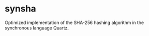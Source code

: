 # synsha
Optimized implementation of the SHA-256 hashing algorithm in the synchronous language Quartz. 
